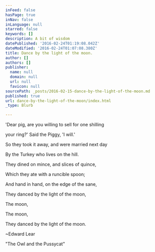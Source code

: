 ```yaml
---
inFeed: false
hasPage: true
inNav: false
inLanguage: null
starred: false
keywords: []
description: A bit of wisdom
datePublished: '2016-02-24T01:19:08.042Z'
dateModified: '2016-02-24T01:07:08.380Z'
title: Dance by the light of the moon.
author: []
authors: []
publisher:
  name: null
  domain: null
  url: null
  favicon: null
sourcePath: _posts/2016-02-15-dance-by-the-light-of-the-moon.md
published: true
url: dance-by-the-light-of-the-moon/index.html
_type: Blurb

---
```

'Dear pig, are you willing to sell for one shilling

your ring?' Said the Piggy, 'I will.'

So they took it away, and were married next day

By the Turkey who lives on the hill.

They dined on mince, and slices of quince,

Which they ate with a runcible spoon;

And hand in hand, on the edge of the sane,

They danced by the light of the moon,

The moon, 

The moon,

They danced by the light of the moon.

~Edward Lear

"The Owl and the Pussycat"